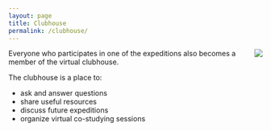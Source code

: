 ```yaml
---
layout: page
title: Clubhouse
permalink: /clubhouse/
---
```

<div style="float: right;margin-left:20px;max-width:350px;">
<img src="/clubhouse_bw.png"  >
</div>

Everyone who participates in one of the expeditions also becomes a member of the virtual clubhouse.

The clubhouse is a place to:

- ask and answer questions
- share useful resources
- discuss future expeditions
- organize virtual co-studying sessions



